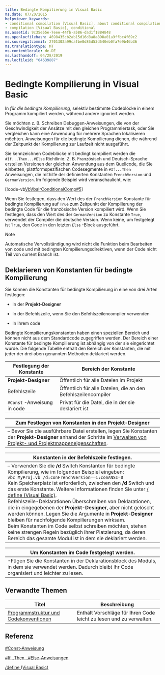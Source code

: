 ```yaml
---
title: Bedingte Kompilierung in Visual Basic
ms.date: 07/20/2015
helpviewer_keywords:
- conditional compilation [Visual Basic], about conditional compilation
- compilation [Visual Basic], conditional
ms.assetid: 9c35e55e-7eee-44fb-a586-dad1f1884848
ms.openlocfilehash: 4698435cb2ab15d16d8a8a898a01a9ffbc4f69c2
ms.sourcegitcommit: 2701302a99cafbe0d86d53d540eb0fa7e9b46b36
ms.translationtype: MT
ms.contentlocale: de-DE
ms.lasthandoff: 04/28/2019
ms.locfileid: "64639807"
---
```

# <a name="conditional-compilation-in-visual-basic"></a>Bedingte Kompilierung in Visual Basic
In *für die bedingte Kompilierung*, selektiv bestimmte Codeblöcke in einem Programm kompiliert werden, während andere ignoriert werden.  
  
 Sie möchten z. B. Schreiben Debuggen-Anweisungen, die von der Geschwindigkeit der Ansätze mit den gleichen Programmiertask, oder Sie vergleichen kann eine Anwendung für mehrere Sprachen lokalisieren möchten. Anweisungen für die bedingte Kompilierung dienen, die während der Zeitpunkt der Kompilierung zur Laufzeit nicht ausgeführt.  
  
 Sie kennzeichnen Codeblöcke mit bedingt kompiliert werden die `#If...Then...#Else` Richtlinie. Z. B. Französisch und Deutsch-Sprache erstellen Versionen der gleichen Anwendung aus dem Quellcode, die Sie einbetten, plattformspezifischen Codesegmente in `#If...Then` Anweisungen, die mithilfe der definierten Konstanten `FrenchVersion` und `GermanVersion`. Im folgende Beispiel wird veranschaulicht, wie:  
  
 [!code-vb[VbVbalrConditionalComp#5](~/samples/snippets/visualbasic/VS_Snippets_VBCSharp/VbVbalrConditionalComp/VB/Class1.vb#5)]  
  
 Wenn Sie festlegen, dass den Wert des der `FrenchVersion` Konstante für bedingte Kompilierung auf `True` zum Zeitpunkt der Kompilierung der bedingte Code für die französische Version kompiliert wird. Wenn Sie festlegen, dass den Wert des der `GermanVersion` zu Konstante `True`, verwendet der Compiler die deutsche Version. Wenn keine, um festgelegt ist `True`, den Code in den letzten `Else` -Block ausgeführt.  
  
> [!NOTE]
>  Automatische Vervollständigung wird nicht die Funktion beim Bearbeiten von code und mit bedingten Kompilierungsdirektiven, wenn der Code nicht Teil von current Branch ist.  
  
## <a name="declaring-conditional-compilation-constants"></a>Deklarieren von Konstanten für bedingte Kompilierung  
 Sie können die Konstanten für bedingte Kompilierung in eine von drei Arten festlegen:  
  
- In der **Projekt-Designer**  
  
- In der Befehlszeile, wenn Sie den Befehlszeilencompiler verwenden  
  
- In Ihrem code  
  
 Bedingte Kompilierungskonstanten haben einen speziellen Bereich und können nicht aus dem Standardcode zugegriffen werden. Der Bereich einer Konstante für bedingte Kompilierung ist abhängig von der sie eingerichtet wurde. Die folgende Tabelle enthält den Bereich der Konstanten, die mit jeder der drei oben genannten Methoden deklariert werden.  
  
|Festlegung der Konstante|Bereich der Konstante|  
|---|---|  
|**Projekt-Designer**|Öffentlich für alle Dateien im Projekt|  
|Befehlszeile|Öffentlich für alle Dateien, die an den Befehlszeilencompiler|  
|`#Const` -Anweisung in code|Privat für die Datei, die in der sie deklariert ist|  
  
|Zum Festlegen von Konstanten in den Projekt-Designer|  
|---|  
|– Bevor Sie die ausführbare Datei erstellen, legen Sie Konstanten der **Projekt-Designer** anhand der Schritte im [Verwalten von Projekt- und Projektmappeneigenschaften](/visualstudio/ide/managing-project-and-solution-properties).|  
  
|Konstanten in der Befehlszeile festlegen.|  
|---|  
|– Verwenden Sie die **/d** Switch Konstanten für bedingte Kompilierung, wie im folgenden Beispiel eingeben:<br />     `vbc MyProj.vb /d:conFrenchVersion=–1:conANSI=0`<br />     Kein Speicherplatz ist erforderlich, zwischen den **/d** Switch und das erste Konstante. Weitere Informationen finden Sie unter [/ define (Visual Basic)](../../../visual-basic/reference/command-line-compiler/define.md).<br />     Befehlszeile-Deklarationen Überschreiben von Deklarationen, die in eingegebenen der **Projekt-Designer**, aber nicht gelöscht werden können. Legen Sie die Argumente in **Projekt-Designer** bleiben für nachfolgende Kompilierungen wirksam.<br />     Beim Konstanten im Code selbst schreiben möchten, stehen keine strengen Regeln bezüglich ihrer Platzierung, da deren Bereich das gesamte Modul ist in dem sie deklariert werden.|  
  
|Um Konstanten im Code festgelegt werden.|  
|---|  
|-Fügen Sie die Konstanten in der Deklarationsblock des Moduls, in dem sie verwendet werden. Dadurch bleibt Ihr Code organisiert und leichter zu lesen.|  
  
## <a name="related-topics"></a>Verwandte Themen  
  
|Titel|Beschreibung|  
|---|---|  
|[Programmstruktur und Codekonventionen](../../../visual-basic/programming-guide/program-structure/program-structure-and-code-conventions.md)|Enthält Vorschläge für Ihren Code leicht zu lesen und zu verwalten.|  
  
## <a name="reference"></a>Referenz  
 [#Const-Anweisung](../../../visual-basic/language-reference/directives/const-directive.md)  
  
 [#If...Then...#Else-Anweisungen](../../../visual-basic/language-reference/directives/if-then-else-directives.md)  
  
 [/define (Visual Basic)](../../../visual-basic/reference/command-line-compiler/define.md)
